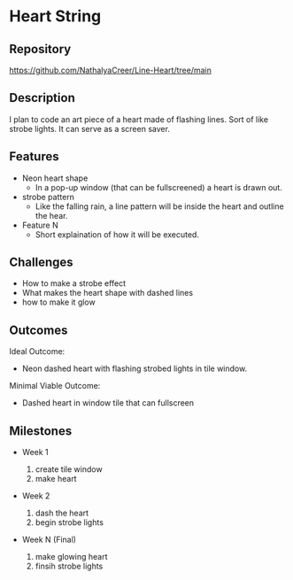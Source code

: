 # Heart String

## Repository
https://github.com/NathalyaCreer/Line-Heart/tree/main

## Description
I plan to code an art piece of a heart made of flashing lines. Sort of like strobe lights. It can serve as a screen saver.

## Features
- Neon heart shape
	- In a pop-up window (that can be fullscreened) a heart is drawn out.
- strobe pattern
	- Like the falling rain, a line pattern will be inside the heart and outline the hear.
- Feature N 
	- Short explaination of how it will be executed.

## Challenges
- How to make a strobe effect
- What makes the heart shape with dashed lines
- how to make it glow

## Outcomes
Ideal Outcome:
- Neon dashed heart with flashing strobed lights in tile window.

Minimal Viable Outcome:
- Dashed heart in window tile that can fullscreen

## Milestones

- Week 1
  1. create tile window
  2. make heart

- Week 2
  1. dash the heart
  2. begin strobe lights

- Week N (Final)
  1. make glowing heart
  2. finsih strobe lights
